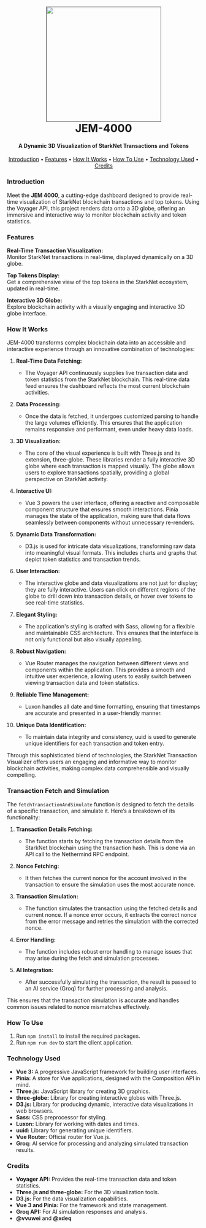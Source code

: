 <h1 align="center">
   <br>
  <a href=""><img src="https://i.ibb.co/z43z6ws/0623-2-2.gif" width="300"></a>
  <br>
  JEM-4000
  <br>
</h1>


<h4 align="center">A Dynamic 3D Visualization of StarkNet Transactions and Tokens</h4>

<p align="center">
  <a href="#Introduction">Introduction</a> •
  <a href="#features">Features</a> •
  <a href="#how-it-works">How It Works</a> •
  <a href="#how-to-use">How To Use</a> •
  <a href="#technology-used">Technology Used</a> •
  <a href="#credits">Credits</a>
</p>

### Introduction

Meet the **JEM 4000**, a cutting-edge dashboard designed to provide real-time visualization of StarkNet blockchain transactions and top tokens. Using the Voyager API, this project renders data onto a 3D globe, offering an immersive and interactive way to monitor blockchain activity and token statistics.

### Features

**Real-Time Transaction Visualization:**  
Monitor StarkNet transactions in real-time, displayed dynamically on a 3D globe.

**Top Tokens Display:**  
Get a comprehensive view of the top tokens in the StarkNet ecosystem, updated in real-time.

**Interactive 3D Globe:**  
Explore blockchain activity with a visually engaging and interactive 3D globe interface.

### How It Works

JEM-4000 transforms complex blockchain data into an accessible and interactive experience through an innovative combination of technologies:

1. **Real-Time Data Fetching:**
   - The Voyager API continuously supplies live transaction data and token statistics from the StarkNet blockchain. This real-time data feed ensures the dashboard reflects the most current blockchain activities.

2. **Data Processing:**
   - Once the data is fetched, it undergoes customized parsing to handle the large volumes efficiently. This ensures that the application remains responsive and performant, even under heavy data loads.

3. **3D Visualization:**
   - The core of the visual experience is built with Three.js and its extension, three-globe. These libraries render a fully interactive 3D globe where each transaction is mapped visually. The globe allows users to explore transactions spatially, providing a global perspective on StarkNet activity.

4. **Interactive UI:**
   - Vue 3 powers the user interface, offering a reactive and composable component structure that ensures smooth interactions. Pinia manages the state of the application, making sure that data flows seamlessly between components without unnecessary re-renders.

5. **Dynamic Data Transformation:**
   - D3.js is used for intricate data visualizations, transforming raw data into meaningful visual formats. This includes charts and graphs that depict token statistics and transaction trends.

6. **User Interaction:**
   - The interactive globe and data visualizations are not just for display; they are fully interactive. Users can click on different regions of the globe to drill down into transaction details, or hover over tokens to see real-time statistics.

7. **Elegant Styling:**
   - The application's styling is crafted with Sass, allowing for a flexible and maintainable CSS architecture. This ensures that the interface is not only functional but also visually appealing.

8. **Robust Navigation:**
   - Vue Router manages the navigation between different views and components within the application. This provides a smooth and intuitive user experience, allowing users to easily switch between viewing transaction data and token statistics.

9. **Reliable Time Management:**
   - Luxon handles all date and time formatting, ensuring that timestamps are accurate and presented in a user-friendly manner.

10. **Unique Data Identification:**
    - To maintain data integrity and consistency, uuid is used to generate unique identifiers for each transaction and token entry.

Through this sophisticated blend of technologies, the StarkNet Transaction Visualizer offers users an engaging and informative way to monitor blockchain activities, making complex data comprehensible and visually compelling.


### Transaction Fetch and Simulation

The `fetchTransactionAndSimulate` function is designed to fetch the details of a specific transaction, and simulate it. Here’s a breakdown of its functionality:

1. **Transaction Details Fetching:**
   - The function starts by fetching the transaction details from the StarkNet blockchain using the transaction hash. This is done via an API call to the Nethermind RPC endpoint.

2. **Nonce Fetching:**
   - It then fetches the current nonce for the account involved in the transaction to ensure the simulation uses the most accurate nonce.

3. **Transaction Simulation:**
   - The function simulates the transaction using the fetched details and current nonce. If a nonce error occurs, it extracts the correct nonce from the error message and retries the simulation with the corrected nonce.

4. **Error Handling:**
   - The function includes robust error handling to manage issues that may arise during the fetch and simulation processes.

5. **AI Integration:**
   - After successfully simulating the transaction, the result is passed to an AI service (Groq) for further processing and analysis.

This ensures that the transaction simulation is accurate and handles common issues related to nonce mismatches effectively.

### How To Use

1. Run `npm install` to install the required packages.
2. Run `npm run dev` to start the client application.

### Technology Used
- **Vue 3:** A progressive JavaScript framework for building user interfaces.
- **Pinia:** A store for Vue applications, designed with the Composition API in mind.
- **Three.js:** JavaScript library for creating 3D graphics.
- **three-globe:** Library for creating interactive globes with Three.js.
- **D3.js:** Library for producing dynamic, interactive data visualizations in web browsers.
- **Sass:** CSS preprocessor for styling.
- **Luxon:** Library for working with dates and times.
- **uuid:** Library for generating unique identifiers.
- **Vue Router:** Official router for Vue.js.
- **Groq:** AI service for processing and analyzing simulated transaction results.

### Credits

- **Voyager API:** Provides the real-time transaction data and token statistics.
- **Three.js and three-globe:** For the 3D visualization tools.
- **D3.js:** For the data visualization capabilities.
- **Vue 3 and Pinia:** For the framework and state management.
- **Groq API:** For AI simulation responses and analysis.
- **@vvuwei** and **@xdeq**